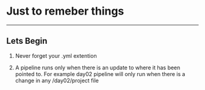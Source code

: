 # Just to remeber things

---

## Lets Begin

1. Never forget your .yml extention

2. A pipeline runs only when there is an update to where it has been pointed to. For example day02 pipeline will only run when there is a change in any /day02/project file
